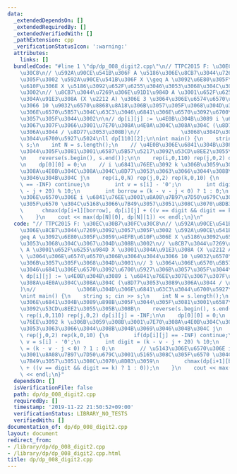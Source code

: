 ```yaml
---
data:
  _extendedDependsOn: []
  _extendedRequiredBy: []
  _extendedVerifiedWith: []
  _pathExtension: cpp
  _verificationStatusIcon: ':warning:'
  attributes:
    links: []
  bundledCode: "#line 1 \"dp/dp_008_digit2.cpp\"\n// TTPC2015 F: \u30EC\u30B7\u30FC\
    \u30C8\n// \u592A\u90CE\u541B\u306F A \u5186\u306E\u8CB7\u3044\u7269\u3092\u3057\
    \u305F\u3002 \u592A\u90CE\u541B\u306F X \\geq A \u3092\u6E80\u305F\u3059\u4EFB\
    \u610F\u306E X \u5186\u3092\u652F\u6255\u3046\u3053\u3068\u304C\u3067\u304D\u308B\
    \u3002\n// \u8CB7\u3044\u7269\u306E\u91D1\u984D A \u3001\u652F\u6255\u984D X \u3001\
    \u304A\u91E3\u308A (X \u2212 A) \u306E 3 \u3064\u306E\u6574\u6570\u306B\u3064\u3044\
    \u3066 10 \u9032\u6570\u8868\u8A18\u306B\u3057\u305F\u3068\u304D\u3001\n// 3 \u3064\
    \u306E\u6570\u5B57\u304C\u63C3\u3046\u6841\u306E\u6570\u3092\u6700\u5927\u306B\
    \u3057\u305F\u3044\u3002\n\n// dp[i][j] := \u4E0B\u304B\u3089 i \u6841\u76EE\u307E\
    \u3067\u307F\u3066\u3001\u7E70\u308A\u4E0A\u304C\u308A\u304C (\u8D77\u3053\u3089\
    \u306A\u3044 / \u8D77\u3053\u308B)\n//             \u3068\u304D\u306E\u6841\u63C3\
    \u3044\u6700\u5927\u5024\nll dp[110][2];\n\nint main() {\n    string s; cin >>\
    \ s;\n    int N = s.length();\n    // \u4E0B\u306E\u6841\u304B\u3089\u898B\u305F\
    \u3044\u305F\u3081\u3001\u6587\u5B57\u5217\u3092\u53CD\u8EE2\u3055\u305B\u308B\
    \n    reverse(s.begin(), s.end());\n\n    rep(i,0,110) rep(j,0,2) dp[i][j] = -INF;\n\
    \n    dp[0][0] = 0;\n    // i \u6841\u76EE\u3092 k \u306B\u3059\u308B\u3001\u7E70\
    \u308A\u4E0B\u304C\u308A\u304C\u8D77\u3053\u3063\u3066\u3044\u308B\u304B\u3069\
    \u3046\u304B\u304C j\n    rep(i,0,N) rep(j,0,2) rep(k,0,10) {\n        if(dp[i][j]\
    \ == -INF) continue;\n        int v = s[i] - '0';\n        int digit = (k - v\
    \ - j + 20) % 10;\n        int borrow = (k - v - j < 0) ? 1 : 0;\n        // \u5143\
    \u306E\u6570\u306E i \u6841\u76EE\u3001\u8A08\u7B97\u7D50\u679C\u3001\u5165\u308C\
    \u305F\u6570 \u304C\u5168\u3066\u7B49\u3057\u3051\u308C\u3070\u8DB3\u3059\n  \
    \      chmax(dp[i+1][borrow], dp[i][j] + ((v == digit && digit == k) ? 1 : 0));\n\
    \    }\n    cout << max(dp[N][0], dp[N][1]) << endl;\n}\n"
  code: "// TTPC2015 F: \u30EC\u30B7\u30FC\u30C8\n// \u592A\u90CE\u541B\u306F A \u5186\
    \u306E\u8CB7\u3044\u7269\u3092\u3057\u305F\u3002 \u592A\u90CE\u541B\u306F X \\\
    geq A \u3092\u6E80\u305F\u3059\u4EFB\u610F\u306E X \u5186\u3092\u652F\u6255\u3046\
    \u3053\u3068\u304C\u3067\u304D\u308B\u3002\n// \u8CB7\u3044\u7269\u306E\u91D1\u984D\
    \ A \u3001\u652F\u6255\u984D X \u3001\u304A\u91E3\u308A (X \u2212 A) \u306E 3\
    \ \u3064\u306E\u6574\u6570\u306B\u3064\u3044\u3066 10 \u9032\u6570\u8868\u8A18\
    \u306B\u3057\u305F\u3068\u304D\u3001\n// 3 \u3064\u306E\u6570\u5B57\u304C\u63C3\
    \u3046\u6841\u306E\u6570\u3092\u6700\u5927\u306B\u3057\u305F\u3044\u3002\n\n//\
    \ dp[i][j] := \u4E0B\u304B\u3089 i \u6841\u76EE\u307E\u3067\u307F\u3066\u3001\u7E70\
    \u308A\u4E0A\u304C\u308A\u304C (\u8D77\u3053\u3089\u306A\u3044 / \u8D77\u3053\u308B\
    )\n//             \u3068\u304D\u306E\u6841\u63C3\u3044\u6700\u5927\u5024\nll dp[110][2];\n\
    \nint main() {\n    string s; cin >> s;\n    int N = s.length();\n    // \u4E0B\
    \u306E\u6841\u304B\u3089\u898B\u305F\u3044\u305F\u3081\u3001\u6587\u5B57\u5217\
    \u3092\u53CD\u8EE2\u3055\u305B\u308B\n    reverse(s.begin(), s.end());\n\n   \
    \ rep(i,0,110) rep(j,0,2) dp[i][j] = -INF;\n\n    dp[0][0] = 0;\n    // i \u6841\
    \u76EE\u3092 k \u306B\u3059\u308B\u3001\u7E70\u308A\u4E0B\u304C\u308A\u304C\u8D77\
    \u3053\u3063\u3066\u3044\u308B\u304B\u3069\u3046\u304B\u304C j\n    rep(i,0,N)\
    \ rep(j,0,2) rep(k,0,10) {\n        if(dp[i][j] == -INF) continue;\n        int\
    \ v = s[i] - '0';\n        int digit = (k - v - j + 20) % 10;\n        int borrow\
    \ = (k - v - j < 0) ? 1 : 0;\n        // \u5143\u306E\u6570\u306E i \u6841\u76EE\
    \u3001\u8A08\u7B97\u7D50\u679C\u3001\u5165\u308C\u305F\u6570 \u304C\u5168\u3066\
    \u7B49\u3057\u3051\u308C\u3070\u8DB3\u3059\n        chmax(dp[i+1][borrow], dp[i][j]\
    \ + ((v == digit && digit == k) ? 1 : 0));\n    }\n    cout << max(dp[N][0], dp[N][1])\
    \ << endl;\n}"
  dependsOn: []
  isVerificationFile: false
  path: dp/dp_008_digit2.cpp
  requiredBy: []
  timestamp: '2019-11-22 21:50:52+09:00'
  verificationStatus: LIBRARY_NO_TESTS
  verifiedWith: []
documentation_of: dp/dp_008_digit2.cpp
layout: document
redirect_from:
- /library/dp/dp_008_digit2.cpp
- /library/dp/dp_008_digit2.cpp.html
title: dp/dp_008_digit2.cpp
---
```

